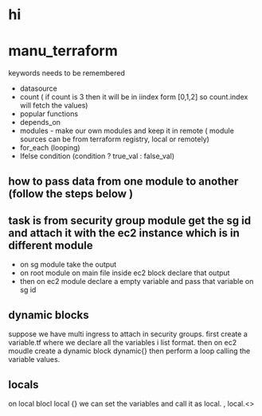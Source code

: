
# hi
# manu_terraform

keywords needs to be remembered
- datasource
- count               ( if count is 3 then it will be in iindex form [0,1,2] so count.index will fetch the values)
- popular functions 
- depends_on
- modules  - make our own modules and keep it in remote ( module sources can be from terraform registry, local or remotely)
- for_each (looping)
- Ifelse condition (condition ? true_val : false_val)

## how to pass data from one module to another (follow the steps below )
## task is from security group module get the sg id and attach it with the ec2 instance which is in different module

- on sg module take the output 
- on root module on main file inside ec2 block declare that output
- then on ec2 module declare a empty variable and pass that variable on sg id

## dynamic blocks
suppose we have multi ingress to attach in security groups. first create a variable.tf where we declare all the variables i list format. then on ec2 moudle create a dynamic block dynamic{} then perform a loop calling the variable values.

## locals
on local blocl local {} we can set the variables and call it as local.<name> , local.<>